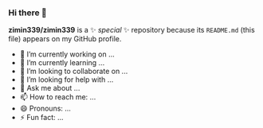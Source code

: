 ### Hi there 👋

**zimin339/zimin339** is a ✨ _special_ ✨ repository because its `README.md` (this file) appears on my GitHub profile.

- 🔭 I’m currently working on ...
- 🌱 I’m currently learning ...
- 👯 I’m looking to collaborate on ...
- 🤔 I’m looking for help with ...
- 💬 Ask me about ...
- 📫 How to reach me: ...
- 😄 Pronouns: ...
- ⚡ Fun fact: ...
